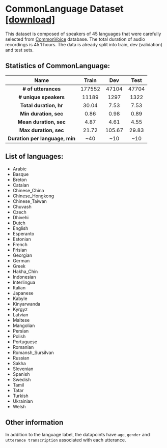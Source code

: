 # CommonLanguage Dataset [[download]](https://zenodo.org/record/5036977/files/CommonLanguage.tar.gz?download=1)

This dataset is composed of speakers of 45 languages that were carefully selected from [CommonVoice](https://commonvoice.mozilla.org/) database. The total duration of audio recordings is 45.1 hours. The data is already split into train, dev (validation) and test sets.

## Statistics of CommonLanguage:

| Name                              | Train  | Dev    | Test  |
|:---------------------------------:|:------:|:------:|:-----:|
| **# of utterances**               | 177552 | 47104  | 47704 |
| **# unique speakers**             | 11189  | 1297   | 1322  |
| **Total duration, hr**            | 30.04  | 7.53   | 7.53  |
| **Min duration, sec**             | 0.86   | 0.98   | 0.89  |
| **Mean duration, sec**            | 4.87   | 4.61   | 4.55  |
| **Max duration, sec**             | 21.72  | 105.67 | 29.83 |
| **Duration per language, min**    | ~40    | ~10    | ~10   |

## List of languages:
* Arabic
* Basque
* Breton
* Catalan
* Chinese_China
* Chinese_Hongkong
* Chinese_Taiwan
* Chuvash
* Czech
* Dhivehi
* Dutch
* English
* Esperanto
* Estonian
* French
* Frisian
* Georgian
* German
* Greek
* Hakha_Chin
* Indonesian
* Interlingua
* Italian
* Japanese
* Kabyle
* Kinyarwanda
* Kyrgyz
* Latvian
* Maltese
* Mangolian
* Persian
* Polish
* Portuguese
* Romanian
* Romansh_Sursilvan
* Russian
* Sakha
* Slovenian
* Spanish
* Swedish
* Tamil
* Tatar
* Turkish
* Ukrainian
* Welsh

## Other information
In addition to the language label, the datapoints have `age`, `gender` and `utterance transcription` associated with each utterance.
